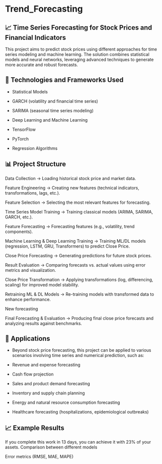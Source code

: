 # Trend_Forecasting
## 📈 Time Series Forecasting for Stock Prices and Financial Indicators

This project aims to predict stock prices using different approaches for time series modeling and machine learning. The solution combines statistical models and neural networks, leveraging advanced techniques to generate more accurate and robust forecasts.

## 🚀 Technologies and Frameworks Used

* Statistical Models

* GARCH (volatility and financial time series)

* SARIMA (seasonal time series modeling)

* Deep Learning and Machine Learning

* TensorFlow

* PyTorch

* Regression Algorithms


## 📊 Project Structure

Data Collection → Loading historical stock price and market data.

Feature Engineering → Creating new features (technical indicators, transformations, lags, etc.).

Feature Selection → Selecting the most relevant features for forecasting.

Time Series Model Training → Training classical models (ARIMA, SARIMA, GARCH, etc.).

Feature Forecasting → Forecasting features (e.g., volatility, trend components).

Machine Learning & Deep Learning Training → Training ML/DL models (regression, LSTM, GRU, Transformers) to predict Close Price.

Close Price Forecasting → Generating predictions for future stock prices.

Result Evaluation → Comparing forecasts vs. actual values using error metrics and visualization.

Close Price Transformation → Applying transformations (log, differencing, scaling) for improved model stability.

Retraining ML & DL Models → Re-training models with transformed data to enhance performance.

New forecasting 

Final Forecasting & Evaluation → Producing final close price forecasts and analyzing results against benchmarks.

## 🔮 Applications

* Beyond stock price forecasting, this project can be applied to various scenarios involving time series and numerical prediction, such as:

* Revenue and expense forecasting

* Cash flow projection

* Sales and product demand forecasting

* Inventory and supply chain planning

* Energy and natural resource consumption forecasting

* Healthcare forecasting (hospitalizations, epidemiological outbreaks)


## 📈 Example Results

If you complete this work in 13 days, you can achieve it with 23% of your assets.
Comparison between different models

Error metrics (RMSE, MAE, MAPE)
